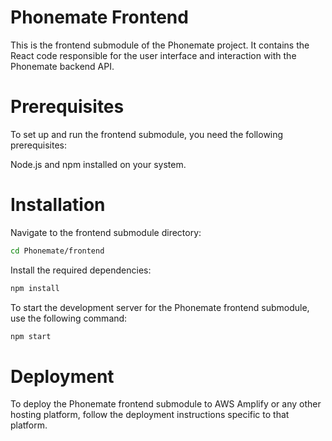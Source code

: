 # Phonemate Frontend
This is the frontend submodule of the Phonemate project. It contains the React code responsible for the user interface and interaction with the Phonemate backend API.

# Prerequisites
To set up and run the frontend submodule, you need the following prerequisites:

Node.js and npm installed on your system.

# Installation
Navigate to the frontend submodule directory:
```bash
cd Phonemate/frontend
```

Install the required dependencies:
```bash
npm install
```
To start the development server for the Phonemate frontend submodule, use the following command:
```bash
npm start
```

# Deployment
To deploy the Phonemate frontend submodule to AWS Amplify or any other hosting platform, follow the deployment instructions specific to that platform.
